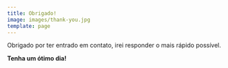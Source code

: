 ```yaml
---
title: Obrigado!
image: images/thank-you.jpg
template: page
---
```


Obrigado por ter entrado em contato, irei responder o mais rápido possível.

**Tenha um ótimo dia!**
